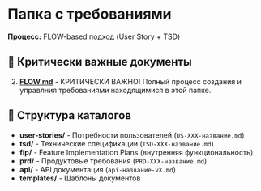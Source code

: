 # Папка с требованиями

**Процесс:** FLOW-based подход (User Story + TSD)

## 🎯 Критически важные документы

2. **[FLOW.md](../FLOW.md)** - КРИТИЧЕСКИ ВАЖНО! Полный процесс создания и
   управлния требованиями находящимися в этой папке.

## 📂 Структура каталогов

- **user-stories/** - Потребности пользователей (`US-XXX-название.md`)
- **tsd/** - Технические спецификации (`TSD-XXX-название.md`)
- **fip/** - Feature Implementation Plans (внутренняя функциональность)
- **prd/** - Продуктовые требования (`PRD-XXX-название.md`)
- **api/** - API документация (`api-название-vX.md`)
- **templates/** - Шаблоны документов

